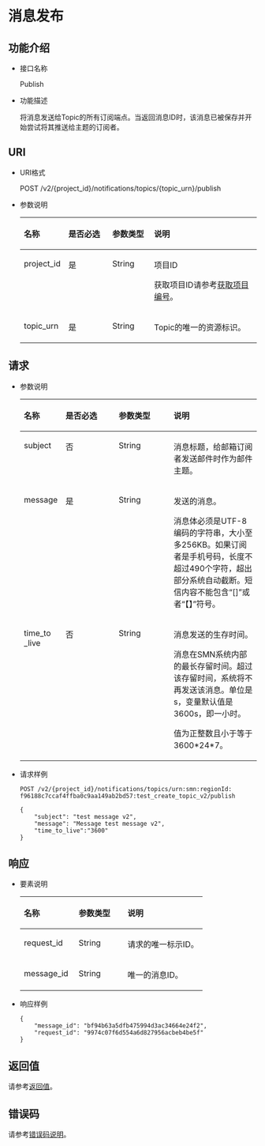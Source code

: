 # 消息发布<a name="ZH-CN_TOPIC_0036017304"></a>

## 功能介绍<a name="section34083598194741"></a>

-   接口名称

    Publish


-   功能描述

    将消息发送给Topic的所有订阅端点。当返回消息ID时，该消息已被保存并开始尝试将其推送给主题的订阅者。


## URI<a name="section16663308194741"></a>

-   URI格式

    POST /v2/\{project\_id\}/notifications/topics/\{topic\_urn\}/publish


-   参数说明

    <a name="table59928756194741"></a>
    <table><thead align="left"><tr id="row4278206194741"><th class="cellrowborder" valign="top" width="16.66833316668333%" id="mcps1.1.5.1.1"><p id="p10990404194741"><a name="p10990404194741"></a><a name="p10990404194741"></a>名称</p>
    </th>
    <th class="cellrowborder" valign="top" width="19.04809519048095%" id="mcps1.1.5.1.2"><p id="p17807502194741"><a name="p17807502194741"></a><a name="p17807502194741"></a>是否必选</p>
    </th>
    <th class="cellrowborder" valign="top" width="17.858214178582145%" id="mcps1.1.5.1.3"><p id="p33121540194741"><a name="p33121540194741"></a><a name="p33121540194741"></a>参数类型</p>
    </th>
    <th class="cellrowborder" valign="top" width="46.42535746425357%" id="mcps1.1.5.1.4"><p id="p65599120194741"><a name="p65599120194741"></a><a name="p65599120194741"></a>说明</p>
    </th>
    </tr>
    </thead>
    <tbody><tr id="row26682115194741"><td class="cellrowborder" valign="top" width="16.66833316668333%" headers="mcps1.1.5.1.1 "><p id="p13767740194741"><a name="p13767740194741"></a><a name="p13767740194741"></a>project_id</p>
    </td>
    <td class="cellrowborder" valign="top" width="19.04809519048095%" headers="mcps1.1.5.1.2 "><p id="p41445161194741"><a name="p41445161194741"></a><a name="p41445161194741"></a>是</p>
    </td>
    <td class="cellrowborder" valign="top" width="17.858214178582145%" headers="mcps1.1.5.1.3 "><p id="p1614899194741"><a name="p1614899194741"></a><a name="p1614899194741"></a>String</p>
    </td>
    <td class="cellrowborder" valign="top" width="46.42535746425357%" headers="mcps1.1.5.1.4 "><p id="p55689039155337"><a name="p55689039155337"></a><a name="p55689039155337"></a>项目ID</p>
    <p id="p63697985194741"><a name="p63697985194741"></a><a name="p63697985194741"></a>获取项目ID请参考<a href="获取项目编号.md">获取项目编号</a>。</p>
    </td>
    </tr>
    <tr id="row63606429194741"><td class="cellrowborder" valign="top" width="16.66833316668333%" headers="mcps1.1.5.1.1 "><p id="p51847142194741"><a name="p51847142194741"></a><a name="p51847142194741"></a>topic_urn</p>
    </td>
    <td class="cellrowborder" valign="top" width="19.04809519048095%" headers="mcps1.1.5.1.2 "><p id="p38868943194741"><a name="p38868943194741"></a><a name="p38868943194741"></a>是</p>
    </td>
    <td class="cellrowborder" valign="top" width="17.858214178582145%" headers="mcps1.1.5.1.3 "><p id="p61376640194741"><a name="p61376640194741"></a><a name="p61376640194741"></a>String</p>
    </td>
    <td class="cellrowborder" valign="top" width="46.42535746425357%" headers="mcps1.1.5.1.4 "><p id="p5451938194741"><a name="p5451938194741"></a><a name="p5451938194741"></a>Topic的唯一的资源标识。</p>
    </td>
    </tr>
    </tbody>
    </table>


## 请求<a name="section1142871194741"></a>

-   参数说明

    <a name="table49296942194741"></a>
    <table><thead align="left"><tr id="row13744451194741"><th class="cellrowborder" valign="top" width="17.52%" id="mcps1.1.5.1.1"><p id="p39558753194741"><a name="p39558753194741"></a><a name="p39558753194741"></a>名称</p>
    </th>
    <th class="cellrowborder" valign="top" width="22.48%" id="mcps1.1.5.1.2"><p id="p50142464194741"><a name="p50142464194741"></a><a name="p50142464194741"></a>是否必选</p>
    </th>
    <th class="cellrowborder" valign="top" width="23.21%" id="mcps1.1.5.1.3"><p id="p35007816194741"><a name="p35007816194741"></a><a name="p35007816194741"></a>参数类型</p>
    </th>
    <th class="cellrowborder" valign="top" width="36.79%" id="mcps1.1.5.1.4"><p id="p17060832194741"><a name="p17060832194741"></a><a name="p17060832194741"></a>说明</p>
    </th>
    </tr>
    </thead>
    <tbody><tr id="row65643809194741"><td class="cellrowborder" valign="top" width="17.52%" headers="mcps1.1.5.1.1 "><p id="p15548314194741"><a name="p15548314194741"></a><a name="p15548314194741"></a>subject</p>
    </td>
    <td class="cellrowborder" valign="top" width="22.48%" headers="mcps1.1.5.1.2 "><p id="p51453956194741"><a name="p51453956194741"></a><a name="p51453956194741"></a>否</p>
    </td>
    <td class="cellrowborder" valign="top" width="23.21%" headers="mcps1.1.5.1.3 "><p id="p7020935194741"><a name="p7020935194741"></a><a name="p7020935194741"></a>String</p>
    </td>
    <td class="cellrowborder" valign="top" width="36.79%" headers="mcps1.1.5.1.4 "><p id="p31824842194741"><a name="p31824842194741"></a><a name="p31824842194741"></a>消息标题，给邮箱订阅者发送邮件时作为邮件主题。</p>
    </td>
    </tr>
    <tr id="row47751841194741"><td class="cellrowborder" valign="top" width="17.52%" headers="mcps1.1.5.1.1 "><p id="p42693949194741"><a name="p42693949194741"></a><a name="p42693949194741"></a>message</p>
    </td>
    <td class="cellrowborder" valign="top" width="22.48%" headers="mcps1.1.5.1.2 "><p id="p35657812194741"><a name="p35657812194741"></a><a name="p35657812194741"></a>是</p>
    </td>
    <td class="cellrowborder" valign="top" width="23.21%" headers="mcps1.1.5.1.3 "><p id="p2601680194741"><a name="p2601680194741"></a><a name="p2601680194741"></a>String</p>
    </td>
    <td class="cellrowborder" valign="top" width="36.79%" headers="mcps1.1.5.1.4 "><p id="p9409561194741"><a name="p9409561194741"></a><a name="p9409561194741"></a>发送的消息。</p>
    <p id="p23976982194741"><a name="p23976982194741"></a><a name="p23976982194741"></a>消息体必须是UTF-8编码的字符串，大小至多256KB。如果订阅者是手机号码，长度不超过490个字符，超出部分系统自动截断。短信内容不能包含“[]”或者“【】”符号。</p>
    <a name="ul956721115202"></a><a name="ul956721115202"></a>
    </td>
    </tr>
    <tr id="row103682214520"><td class="cellrowborder" valign="top" width="17.52%" headers="mcps1.1.5.1.1 "><p id="p23681125515"><a name="p23681125515"></a><a name="p23681125515"></a>time_to _live</p>
    </td>
    <td class="cellrowborder" valign="top" width="22.48%" headers="mcps1.1.5.1.2 "><p id="p23681626518"><a name="p23681626518"></a><a name="p23681626518"></a>否</p>
    </td>
    <td class="cellrowborder" valign="top" width="23.21%" headers="mcps1.1.5.1.3 "><p id="p18075392520"><a name="p18075392520"></a><a name="p18075392520"></a>String</p>
    </td>
    <td class="cellrowborder" valign="top" width="36.79%" headers="mcps1.1.5.1.4 "><p id="p66191571978"><a name="p66191571978"></a><a name="p66191571978"></a>消息发送的生存时间。</p>
    <p id="p73858218511"><a name="p73858218511"></a><a name="p73858218511"></a>消息在SMN系统内部的最长存留时间。超过该存留时间，系统将不再发送该消息。单位是s，变量默认值是3600s，即一小时。</p>
    <p id="p163851021156"><a name="p163851021156"></a><a name="p163851021156"></a><span>值为正整</span><span>数</span>且小于等于3600*24*7。</p>
    </td>
    </tr>
    </tbody>
    </table>

-   请求样例

    ```
    POST /v2/{project_id}/notifications/topics/urn:smn:regionId: f96188c7ccaf4ffba0c9aa149ab2bd57:test_create_topic_v2/publish
    ```

    ```
    {
        "subject": "test message v2",
        "message": "Message test message v2",
        "time_to_live":"3600"
    }
    ```


## 响应<a name="section43693179194741"></a>

-   要素说明

    <a name="table48990005194741"></a>
    <table><thead align="left"><tr id="row32165281194741"><th class="cellrowborder" valign="top" width="30.006999300069992%" id="mcps1.1.4.1.1"><p id="p55250992194741"><a name="p55250992194741"></a><a name="p55250992194741"></a>名称</p>
    </th>
    <th class="cellrowborder" valign="top" width="26.807319268073194%" id="mcps1.1.4.1.2"><p id="p46145363194741"><a name="p46145363194741"></a><a name="p46145363194741"></a>参数类型</p>
    </th>
    <th class="cellrowborder" valign="top" width="43.185681431856814%" id="mcps1.1.4.1.3"><p id="p46786931194741"><a name="p46786931194741"></a><a name="p46786931194741"></a>说明</p>
    </th>
    </tr>
    </thead>
    <tbody><tr id="row13112008194741"><td class="cellrowborder" valign="top" width="30.006999300069992%" headers="mcps1.1.4.1.1 "><p id="p55439693194741"><a name="p55439693194741"></a><a name="p55439693194741"></a>request_id</p>
    </td>
    <td class="cellrowborder" valign="top" width="26.807319268073194%" headers="mcps1.1.4.1.2 "><p id="p61430126194741"><a name="p61430126194741"></a><a name="p61430126194741"></a>String</p>
    </td>
    <td class="cellrowborder" valign="top" width="43.185681431856814%" headers="mcps1.1.4.1.3 "><p id="p9784341194741"><a name="p9784341194741"></a><a name="p9784341194741"></a>请求的唯一标示ID。</p>
    </td>
    </tr>
    <tr id="row19245029194741"><td class="cellrowborder" valign="top" width="30.006999300069992%" headers="mcps1.1.4.1.1 "><p id="p15343493194741"><a name="p15343493194741"></a><a name="p15343493194741"></a>message_id</p>
    </td>
    <td class="cellrowborder" valign="top" width="26.807319268073194%" headers="mcps1.1.4.1.2 "><p id="p34863430194741"><a name="p34863430194741"></a><a name="p34863430194741"></a>String</p>
    </td>
    <td class="cellrowborder" valign="top" width="43.185681431856814%" headers="mcps1.1.4.1.3 "><p id="p5365583194741"><a name="p5365583194741"></a><a name="p5365583194741"></a>唯一的消息ID。</p>
    </td>
    </tr>
    </tbody>
    </table>

-   响应样例

    ```
    {
        "message_id": "bf94b63a5dfb475994d3ac34664e24f2",
        "request_id": "9974c07f6d554a6d827956acbeb4be5f"
    }
    ```


## 返回值<a name="section56116278194741"></a>

请参考[返回值](返回值.md)。

## 错误码<a name="section73211020122511"></a>

请参考[错误码说明](错误码说明.md)。

